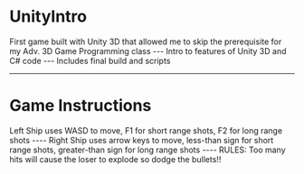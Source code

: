 # UnityIntro
First game built with Unity 3D that allowed me to skip the prerequisite for my Adv. 3D Game Programming class ---
Intro to features of Unity 3D and C# code ---
Includes final build and scripts

------------------------------------
# Game Instructions
Left Ship uses WASD to move, F1 for short range shots, F2 for long range shots ---- 
Right Ship uses arrow keys to move, less-than sign for short range shots, greater-than sign for long range shots ---- RULES: Too many hits will cause the loser to explode so dodge the bullets!!
